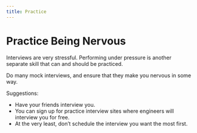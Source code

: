 ```yaml
---
title: Practice
--- 
```


# Practice Being Nervous

Interviews are very stressful. Performing under pressure is another separate skill that can and should be practiced.

Do many mock interviews, and ensure that they make you nervous in some way.

Suggestions:
* Have your friends interview you.
* You can sign up for practice interview sites where engineers will interview you for free.
* At the very least, don’t schedule the interview you want the most first.
